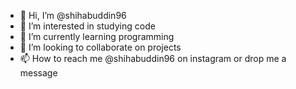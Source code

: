 - 👋 Hi, I’m @shihabuddin96
- 👀 I’m interested in studying code
- 🌱 I’m currently learning programming 
- 💞️ I’m looking to collaborate on projects 
- 📫 How to reach me @shihabuddin96 on instagram or drop me a message

<!---
shihabuddin96/shihabuddin96 is a ✨ special ✨ repository because its `README.md` (this file) appears on your GitHub profile.
You can click the Preview link to take a look at your changes.
--->

